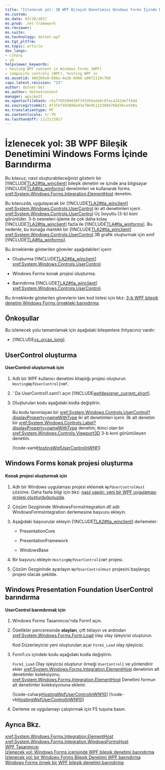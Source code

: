 ```yaml
---
title: "İzlenecek yol: 3B WPF Bileşik Denetimini Windows Forms İçinde Barındırma"
ms.custom: 
ms.date: 03/30/2017
ms.prod: .net-framework
ms.reviewer: 
ms.suite: 
ms.technology: dotnet-wpf
ms.tgt_pltfrm: 
ms.topic: article
dev_langs:
- csharp
- vb
helpviewer_keywords:
- hosting WPF content in Windows Forms [WPF]
- composite controls [WPF], hosting WPF in
ms.assetid: 486369a9-606a-4a3b-b086-a06f2119c7b0
caps.latest.revision: "23"
author: dotnet-bot
ms.author: dotnetcontent
manager: wpickett
ms.openlocfilehash: c5af705509d30f7dfd50ade0c07aca242deff4dd
ms.sourcegitcommit: 4f3fef493080a43e70e951223894768d36ce430a
ms.translationtype: MT
ms.contentlocale: tr-TR
ms.lasthandoff: 11/21/2017
---
```

# <a name="walkthrough-hosting-a-3-d-wpf-composite-control-in-windows-forms"></a>İzlenecek yol: 3B WPF Bileşik Denetimini Windows Forms İçinde Barındırma
Bu kılavuz, nasıl oluşturabileceğinizi gösterir bir [!INCLUDE[TLA2#tla_winclient](../../../../includes/tla2sharptla-winclient-md.md)] bileşik denetim ve içinde ana bilgisayar [!INCLUDE[TLA#tla_winforms](../../../../includes/tlasharptla-winforms-md.md)] denetimleri ve kullanarak forms <xref:System.Windows.Forms.Integration.ElementHost> denetim.  
  
 Bu kılavuzda, uygulayacak bir [!INCLUDE[TLA2#tla_winclient](../../../../includes/tla2sharptla-winclient-md.md)] <xref:System.Windows.Controls.UserControl> iki alt denetimleri içerir. <xref:System.Windows.Controls.UserControl> Üç boyutlu (3-b) koni görüntüler. 3-b nesneleri işleme ile çok daha kolay [!INCLUDE[TLA2#tla_winclient](../../../../includes/tla2sharptla-winclient-md.md)] fazla ile [!INCLUDE[TLA#tla_winforms](../../../../includes/tlasharptla-winforms-md.md)]. Bu nedenle, bu konağa mantıklı bir [!INCLUDE[TLA2#tla_winclient](../../../../includes/tla2sharptla-winclient-md.md)] <xref:System.Windows.Controls.UserControl> 3B grafik oluşturmak için sınıf [!INCLUDE[TLA#tla_winforms](../../../../includes/tlasharptla-winforms-md.md)].  
  
 Bu örneklerde gösterilen görevler aşağıdakileri içerir:  
  
-   Oluşturma [!INCLUDE[TLA2#tla_winclient](../../../../includes/tla2sharptla-winclient-md.md)] <xref:System.Windows.Controls.UserControl>.  
  
-   Windows Forms konak projesi oluşturma.  
  
-   Barındırma [!INCLUDE[TLA2#tla_winclient](../../../../includes/tla2sharptla-winclient-md.md)] <xref:System.Windows.Controls.UserControl>.  
  
 Bu örneklerde gösterilen görevlerin tam kod listesi için bkz: [3-b WPF bileşik denetim Windows Forms örnekteki barındırma](http://go.microsoft.com/fwlink/?LinkID=160001).  
  
## <a name="prerequisites"></a>Önkoşullar  
 Bu izlenecek yolu tamamlamak için aşağıdaki bileşenlere ihtiyacınız vardır:  
  
-   [!INCLUDE[vs_orcas_long](../../../../includes/vs-orcas-long-md.md)].  
  
<a name="To_Create_the_UserControl"></a>   
## <a name="creating-the-usercontrol"></a>UserControl oluşturma  
  
#### <a name="to-create-the-usercontrol"></a>UserControl oluşturmak için  
  
1.  Adlı bir WPF kullanıcı denetimi kitaplığı projesi oluşturun `HostingWpfUserControlInWf`.  
  
2.  ' Da UserControl1.xaml'i açın [!INCLUDE[wpfdesigner_current_short](../../../../includes/wpfdesigner-current-short-md.md)].  
  
3.  Oluşturulan kodu aşağıdaki kodla değiştirin.  
  
     Bu kodu tanımlayan bir <xref:System.Windows.Controls.UserControl?displayProperty=nameWithType> iki alt denetimleri içerir. İlk alt denetim bir <xref:System.Windows.Controls.Label?displayProperty=nameWithType> denetim; ikinci olan bir <xref:System.Windows.Controls.Viewport3D> 3-b koni görüntüleyen denetim.  
  
     [!code-xaml[HostingWpfUserControlInWf#1](../../../../samples/snippets/csharp/VS_Snippets_Wpf/HostingWpfUserControlInWf/CSharp/HostingWpfUserControlInWf/ConeControl.xaml#1)]  
  
<a name="To_Create_the_Windows_Forms_Host_Project"></a>   
## <a name="creating-the-windows-forms-host-project"></a>Windows Forms konak projesi oluşturma  
  
#### <a name="to-create-the-host-project"></a>Konak projesi oluşturmak için  
  
1.  Adlı bir Windows uygulaması projesi eklemek `WpfUserControlHost` çözüme. Daha fazla bilgi için bkz: [nasıl yapılır: yeni bir WPF uygulaması projesi oluşturduğunuzda](http://msdn.microsoft.com/en-us/1f6aea7a-33e1-4d3f-8555-1daa42e95d82).  
  
2.  Çözüm Gezgininde WindowsFormsIntegration.dll adlı WindowsFormsIntegration derlemesine başvuru ekleyin.  
  
3.  Aşağıdaki başvurular ekleyin [!INCLUDE[TLA2#tla_winclient](../../../../includes/tla2sharptla-winclient-md.md)] derlemeler:  
  
    -   PresentationCore  
  
    -   PresentationFramework  
  
    -   WindowsBase  
  
4.  Bir başvuru ekleyin `HostingWpfUserControlInWf` projesi.  
  
5.  Çözüm Gezgininde ayarlayın `WpfUserControlHost` projesini başlangıç projesi olacak şekilde.  
  
<a name="To_Host_the_Windows_Presentation_Foundation"></a>   
## <a name="hosting-the-windows-presentation-foundation-usercontrol"></a>Windows Presentation Foundation UserControl barındırma  
  
#### <a name="to-host-the-usercontrol"></a>UserControl barındırmak için  
  
1.  Windows Forms Tasarımcısı'nda Form1 açın.  
  
2.  Özellikler penceresinde **olayları**, çift tıklayın ve ardından <xref:System.Windows.Forms.Form.Load> olay olay işleyicisi oluşturun.  
  
     Kod Düzenleyicisi yeni oluşturulan açar `Form1_Load` olay işleyicisi.  
  
3.  Form1.cs içindeki kodu aşağıdaki kodla değiştirin.  
  
     `Form1_Load` Olay işleyicisi oluşturur örneği `UserControl1` ve yönlendirir ekler <xref:System.Windows.Forms.Integration.ElementHost> denetimin alt denetimler koleksiyonu. <xref:System.Windows.Forms.Integration.ElementHost> Denetimi formun alt denetimler koleksiyonuna eklenir.  
  
     [!code-csharp[HostingWpfUserControlInWf#10](../../../../samples/snippets/csharp/VS_Snippets_Wpf/HostingWpfUserControlInWf/CSharp/WpfUserControlHost/Form1.cs#10)]
     [!code-vb[HostingWpfUserControlInWf#10](../../../../samples/snippets/visualbasic/VS_Snippets_Wpf/HostingWpfUserControlInWf/VisualBasic/WpfUserControlHost/Form1.vb#10)]  
  
4.  Derleme ve uygulamayı çalıştırmak için F5 tuşuna basın.  
  
## <a name="see-also"></a>Ayrıca Bkz.  
 <xref:System.Windows.Forms.Integration.ElementHost>  
 <xref:System.Windows.Forms.Integration.WindowsFormsHost>  
 [WPF Tasarımcısı](http://msdn.microsoft.com/en-us/c6c65214-8411-4e16-b254-163ed4099c26)  
 [İzlenecek yol: Windows Forms içerisinde WPF bileşik denetimi barındırma](../../../../docs/framework/wpf/advanced/walkthrough-hosting-a-wpf-composite-control-in-windows-forms.md)  
 [İzlenecek yol: bir Windows Forms Bileşik Denetimi WPF barındırma](../../../../docs/framework/wpf/advanced/walkthrough-hosting-a-windows-forms-composite-control-in-wpf.md)  
 [Windows Forms örnek bir WPF bileşik denetimi barındırma](http://go.microsoft.com/fwlink/?LinkID=160001)
